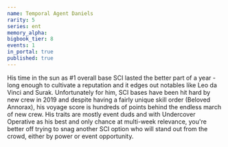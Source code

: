 ```yaml
---
name: Temporal Agent Daniels
rarity: 5
series: ent
memory_alpha:
bigbook_tier: 8
events: 1
in_portal: true
published: true
---
```


His time in the sun as #1 overall base SCI lasted the better part of a year - long enough to cultivate a reputation and it edges out notables like Leo da Vinci and Surak. Unfortunately for him, SCI bases have been hit hard by new crew in 2019 and despite having a fairly unique skill order (Beloved Annorax), his voyage score is hundreds of points behind the endless march of new crew. His traits are mostly event duds and with Undercover Operative as his best and only chance at multi-week relevance, you're better off trying to snag another SCI option who will stand out from the crowd, either by power or event opportunity.
